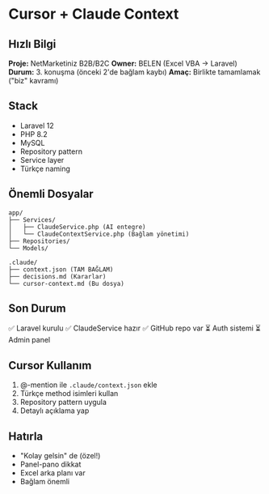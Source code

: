 # Cursor + Claude Context

## Hızlı Bilgi
**Proje:** NetMarketiniz B2B/B2C
**Owner:** BELEN (Excel VBA → Laravel)
**Durum:** 3. konuşma (önceki 2'de bağlam kaybı)
**Amaç:** Birlikte tamamlamak ("biz" kavramı)

## Stack
- Laravel 12
- PHP 8.2
- MySQL
- Repository pattern
- Service layer
- Türkçe naming

## Önemli Dosyalar
```
app/
├── Services/
│   ├── ClaudeService.php (AI entegre)
│   └── ClaudeContextService.php (Bağlam yönetimi)
├── Repositories/
└── Models/

.claude/
├── context.json (TAM BAĞLAM)
├── decisions.md (Kararlar)
└── cursor-context.md (Bu dosya)
```

## Son Durum
✅ Laravel kurulu
✅ ClaudeService hazır
✅ GitHub repo var
⏳ Auth sistemi
⏳ Admin panel

## Cursor Kullanım
1. @-mention ile `.claude/context.json` ekle
2. Türkçe method isimleri kullan
3. Repository pattern uygula
4. Detaylı açıklama yap

## Hatırla
- "Kolay gelsin" de (özel!)
- Panel-pano dikkat
- Excel arka planı var
- Bağlam önemli
